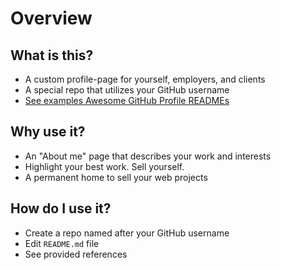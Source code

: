 # Overview

## What is this?

* A custom profile-page for yourself, employers, and clients
* A special repo that utilizes your GitHub username
* [See examples Awesome GitHub Profile READMEs](https://zzetao.github.io/awesome-github-profile/)

## Why use it?

* An "About me" page that describes your work and interests
* Highlight your best work. Sell yourself.
* A permanent home to sell your web projects

## How do I use it?

* Create a repo named after your GitHub username
* Edit `README.md` file
* See provided references
